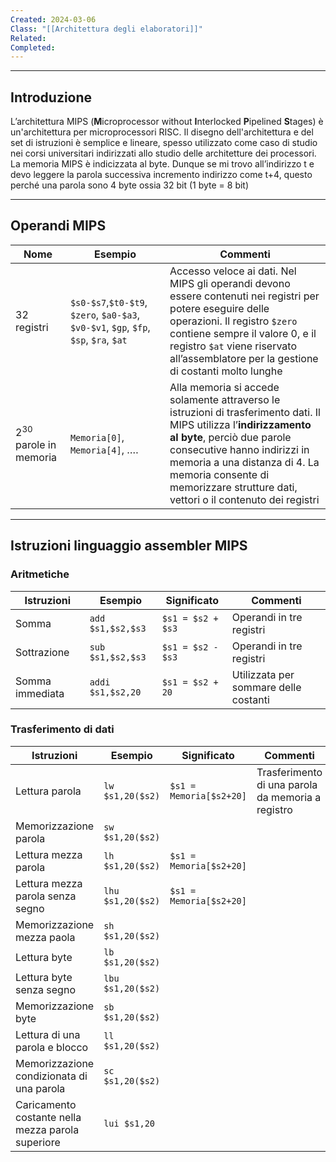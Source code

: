 ```yaml
---
Created: 2024-03-06
Class: "[[Architettura degli elaboratori]]"
Related: 
Completed:
---
```

---
## Introduzione
L’architettura MIPS (**M**icroprocessor without **I**nterlocked **P**ipelined **S**tages) è un'architettura per microprocessori RISC. Il disegno dell'architettura e del set di istruzioni è semplice e lineare, spesso utilizzato come caso di studio nei corsi universitari indirizzati allo studio delle architetture dei processori.
La memoria MIPS è indicizzata al byte. Dunque se mi trovo all’indirizzo t e devo leggere la parola successiva incremento indirizzo come t+4, questo perché una parola sono 4 byte ossia 32 bit (1 byte = 8 bit)

---
## Operandi MIPS

| Nome                       | Esempio                                                                               | Commenti                                                                                                                                                                                                                                                                                             |
| -------------------------- | ------------------------------------------------------------------------------------- | ---------------------------------------------------------------------------------------------------------------------------------------------------------------------------------------------------------------------------------------------------------------------------------------------------- |
| 32 registri                | `$s0-$s7`,`$t0-$t9`, `$zero`, `$a0-$a3`, `$v0-$v1`, `$gp`, `$fp`, `$sp`, `$ra`, `$at` | Accesso veloce ai dati. Nel MIPS gli operandi devono essere contenuti nei registri per potere eseguire delle operazioni. Il registro `$zero` contiene sempre il valore 0, e il registro `$at` viene riservato all’assemblatore per la gestione di costanti molto lunghe                              |
| $2^{30}$ parole in memoria | `Memoria[0]`, `Memoria[4]`, ….                                                        | Alla memoria si accede solamente attraverso le istruzioni di trasferimento dati. Il MIPS utilizza l’**indirizzamento al byte**, perciò due parole consecutive hanno indirizzi in memoria a una distanza di 4. La memoria consente di memorizzare strutture dati, vettori o il contenuto dei registri |

---
## Istruzioni linguaggio assembler MIPS
### Aritmetiche

| Istruzioni      | Esempio           | Significato       | Commenti                              |
| --------------- | ----------------- | ----------------- | ------------------------------------- |
| Somma           | `add $s1,$s2,$s3` | `$s1 = $s2 + $s3` | Operandi in tre registri              |
| Sottrazione     | `sub $s1,$s2,$s3` | `$s1 = $s2 - $s3` | Operandi in tre registri              |
| Somma immediata | `addi $s1,$s2,20` | `$s1 = $s2 + 20`  | Utilizzata per sommare delle costanti |

### Trasferimento di dati

| Istruzioni                                        | Esempio           | Significato             | Commenti                                          |
| ------------------------------------------------- | ----------------- | ----------------------- | ------------------------------------------------- |
| Lettura parola                                    | `lw $s1,20($s2)`  | `$s1 = Memoria[$s2+20]` | Trasferimento di una parola da memoria a registro |
| Memorizzazione parola                             | `sw $s1,20($s2)`  |                         |                                                   |
| Lettura mezza parola                              | `lh $s1,20($s2)`  | `$s1 = Memoria[$s2+20]` |                                                   |
| Lettura mezza parola senza segno                  | `lhu $s1,20($s2)` | `$s1 = Memoria[$s2+20]` |                                                   |
| Memorizzazione mezza paola                        | `sh $s1,20($s2)`  |                         |                                                   |
| Lettura byte                                      | `lb $s1,20($s2)`  |                         |                                                   |
| Lettura byte senza segno                          | `lbu $s1,20($s2)` |                         |                                                   |
| Memorizzazione byte                               | `sb $s1,20($s2)`  |                         |                                                   |
| Lettura di una parola e blocco                    | `ll $s1,20($s2)`  |                         |                                                   |
| Memorizzazione condizionata di una parola         | `sc $s1,20($s2)`  |                         |                                                   |
| Caricamento costante nella mezza parola superiore | `lui $s1,20`      |                         |                                                   |
